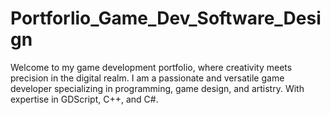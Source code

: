 # Portforlio_Game_Dev_Software_Design
Welcome to my game development portfolio, where creativity meets precision in the digital realm. I am a passionate and versatile game developer specializing in programming, game design, and artistry. With expertise in GDScript, C++, and C#.
